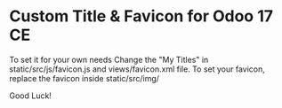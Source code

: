 # Custom Title & Favicon for Odoo 17 CE

To set it for your own needs Change the "My Titles" in static/src/js/favicon.js and views/favicon.xml file.
To set your favicon, replace the favicon inside static/src/img/

Good Luck!
